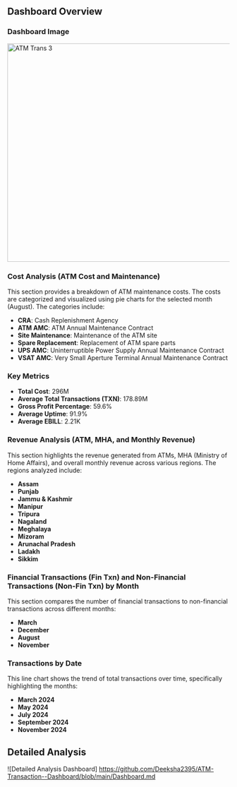 ## Dashboard Overview

### Dashboard Image

<img width="886" height="495" alt="ATM Trans 3" src="https://github.com/user-attachments/assets/2a29bd62-2f2a-411a-a70d-61c9280046c9" />

### Cost Analysis (ATM Cost and Maintenance)

This section provides a breakdown of ATM maintenance costs. The costs are categorized and visualized using pie charts for the selected month (August). The categories include:
- **CRA**: Cash Replenishment Agency
- **ATM AMC**: ATM Annual Maintenance Contract
- **Site Maintenance**: Maintenance of the ATM site
- **Spare Replacement**: Replacement of ATM spare parts
- **UPS AMC**: Uninterruptible Power Supply Annual Maintenance Contract
- **VSAT AMC**: Very Small Aperture Terminal Annual Maintenance Contract

### Key Metrics

- **Total Cost**: 296M
- **Average Total Transactions (TXN)**: 178.89M
- **Gross Profit Percentage**: 59.6%
- **Average Uptime**: 91.9%
- **Average EBILL**: 2.21K

### Revenue Analysis (ATM, MHA, and Monthly Revenue)

This section highlights the revenue generated from ATMs, MHA (Ministry of Home Affairs), and overall monthly revenue across various regions. The regions analyzed include:
- **Assam**
- **Punjab**
- **Jammu & Kashmir**
- **Manipur**
- **Tripura**
- **Nagaland**
- **Meghalaya**
- **Mizoram**
- **Arunachal Pradesh**
- **Ladakh**
- **Sikkim**

### Financial Transactions (Fin Txn) and Non-Financial Transactions (Non-Fin Txn) by Month

This section compares the number of financial transactions to non-financial transactions across different months:
- **March**
- **December**
- **August**
- **November**

### Transactions by Date

This line chart shows the trend of total transactions over time, specifically highlighting the months:
- **March 2024**
- **May 2024**
- **July 2024**
- **September 2024**
- **November 2024**

## Detailed Analysis
![Detailed Analysis Dashboard] https://github.com/Deeksha2395/ATM-Transaction--Dashboard/blob/main/Dashboard.md
